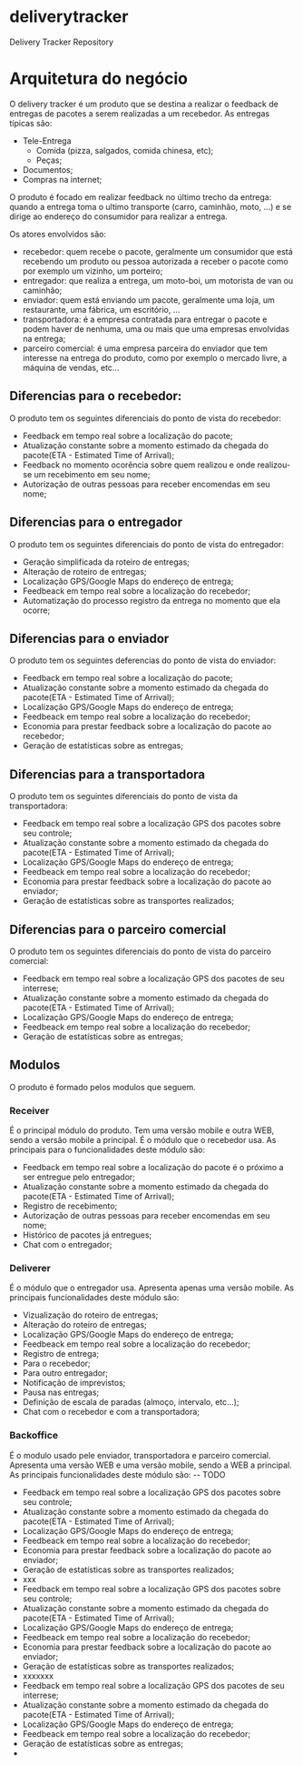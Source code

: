 # deliverytracker
Delivery Tracker Repository

# Arquitetura do negócio
O delivery tracker é um produto que se destina a realizar o feedback de entregas de pacotes a serem realizadas a um recebedor. As entregas típicas são:
* Tele-Entrega
  * Comida (pizza, salgados, comida chinesa, etc);
  * Peças;
* Documentos;
* Compras na internet;

O produto é focado em realizar feedback no último trecho da entrega: quando a entrega toma o ultimo transporte (carro, caminhão, moto, ...) e se dirige ao endereço do consumidor para realizar a entrega.

Os atores envolvidos são:
* recebedor: quem recebe o pacote, geralmente um consumidor que está recebendo um produto ou pessoa autorizada a receber o pacote como por exemplo um vizinho, um porteiro;
* entregador: que realiza a entrega, um moto-boi, um motorista de van ou caminhão;
* enviador: quem está enviando um pacote, geralmente uma loja, um restaurante, uma fábrica, um escritório, ...
* transportadora: é a empresa contratada para entregar o pacote e podem haver de nenhuma, uma ou mais que uma empresas envolvidas na entrega;
* parceiro comercial: é uma empresa parceira do enviador que tem interesse na entrega do produto, como por exemplo o mercado livre, a máquina de vendas, etc... 


## Diferencias para o recebedor:
O produto tem os seguintes diferenciais do ponto de vista do recebedor:
* Feedback em tempo real sobre a localização do pacote;
* Atualização constante sobre a momento estimado da chegada do pacote(ETA - Estimated Time of Arrival);
* Feedback no momento ocorência sobre quem realizou e onde realizou-se um recebimento em seu nome;
* Autorização de outras pessoas para receber encomendas em seu nome;

## Diferencias para o entregador
O produto tem os seguintes diferenciais do ponto de vista do entregador:
* Geração simplificada da roteiro de entregas;
* Alteração de roteiro de entregas;
* Localização GPS/Google Maps do endereço de entrega; 
* Feedbeack em tempo real sobre a localização do recebedor;
* Automatização do processo registro da entrega no momento que ela ocorre;

## Diferencias para o enviador
O produto tem os seguintes deferencias do ponto de vista do enviador:
* Feedback em tempo real sobre a localização do pacote;
* Atualização constante sobre a momento estimado da chegada do pacote(ETA - Estimated Time of Arrival);
* Localização GPS/Google Maps do endereço de entrega; 
* Feedbeack em tempo real sobre a localização do recebedor;
* Economia para prestar feedback sobre a localização do pacote ao recebedor;
* Geração de estatísticas sobre as entregas;

## Diferencias para a transportadora
O produto tem os seguintes diferenciais do ponto de vista da transportadora:
* Feedback em tempo real sobre a localização GPS dos pacotes sobre seu controle;
* Atualização constante sobre a momento estimado da chegada do pacote(ETA - Estimated Time of Arrival);
* Localização GPS/Google Maps do endereço de entrega; 
* Feedbeack em tempo real sobre a localização do recebedor;
* Economia para prestar feedback sobre a localização do pacote ao enviador;
* Geração de estatísticas sobre as transportes realizados;

## Diferencias para o parceiro comercial
O produto tem os seguintes diferenciais do ponto de vista do parceiro comercial:
* Feedback em tempo real sobre a localização GPS dos pacotes de seu interrese;
* Atualização constante sobre a momento estimado da chegada do pacote(ETA - Estimated Time of Arrival);
* Localização GPS/Google Maps do endereço de entrega; 
* Feedbeack em tempo real sobre a localização do recebedor;
* Geração de estatísticas sobre as entregas;

## Modulos
O produto é formado pelos modulos que seguem.

### Receiver
É o principal módulo do produto. Tem uma versão mobile e outra WEB, sendo a versão mobile a principal. É o módulo que o recebedor usa. As principais para o funcionalidades deste módulo são:
* Feedback em tempo real sobre a localização do pacote é o próximo a ser entregue pelo entregador;
* Atualização constante sobre a momento estimado da chegada do pacote(ETA - Estimated Time of Arrival);
* Registro de recebimento;
* Autorização de outras pessoas para receber encomendas em seu nome;
* Histórico de pacotes já entregues;
* Chat com o entregador;

### Deliverer
É o módulo que o entregador usa. Apresenta apenas uma versão mobile. As principais funcionalidades deste módulo são:
* Vizualização do roteiro de entregas;
* Alteração do roteiro de entregas;
* Localização GPS/Google Maps do endereço de entrega; 
* Feedbeack em tempo real sobre a localização do recebedor;
* Registro de entrega;
 * Para o recebedor;
 * Para outro entregador;
* Notificação de imprevistos;
* Pausa nas entregas;
* Definição de escala de paradas (almoço, intervalo, etc...);
* Chat com o recebedor e com a transportadora;

### Backoffice
É o modulo usado pele enviador, transportadora e parceiro comercial. Apresenta uma versão WEB e uma versão mobile, sendo a WEB a principal. As principais funcionalidades deste módulo são:
-- TODO
* Feedback em tempo real sobre a localização GPS dos pacotes sobre seu controle;
* Atualização constante sobre a momento estimado da chegada do pacote(ETA - Estimated Time of Arrival);
* Localização GPS/Google Maps do endereço de entrega; 
* Feedbeack em tempo real sobre a localização do recebedor;
* Economia para prestar feedback sobre a localização do pacote ao enviador;
* Geração de estatísticas sobre as transportes realizados;
* xxx
* Feedback em tempo real sobre a localização GPS dos pacotes sobre seu controle;
* Atualização constante sobre a momento estimado da chegada do pacote(ETA - Estimated Time of Arrival);
* Localização GPS/Google Maps do endereço de entrega; 
* Feedbeack em tempo real sobre a localização do recebedor;
* Economia para prestar feedback sobre a localização do pacote ao enviador;
* Geração de estatísticas sobre as transportes realizados;
* xxxxxxx
* Feedback em tempo real sobre a localização GPS dos pacotes de seu interrese;
* Atualização constante sobre a momento estimado da chegada do pacote(ETA - Estimated Time of Arrival);
* Localização GPS/Google Maps do endereço de entrega; 
* Feedbeack em tempo real sobre a localização do recebedor;
* Geração de estatísticas sobre as entregas;
* 
